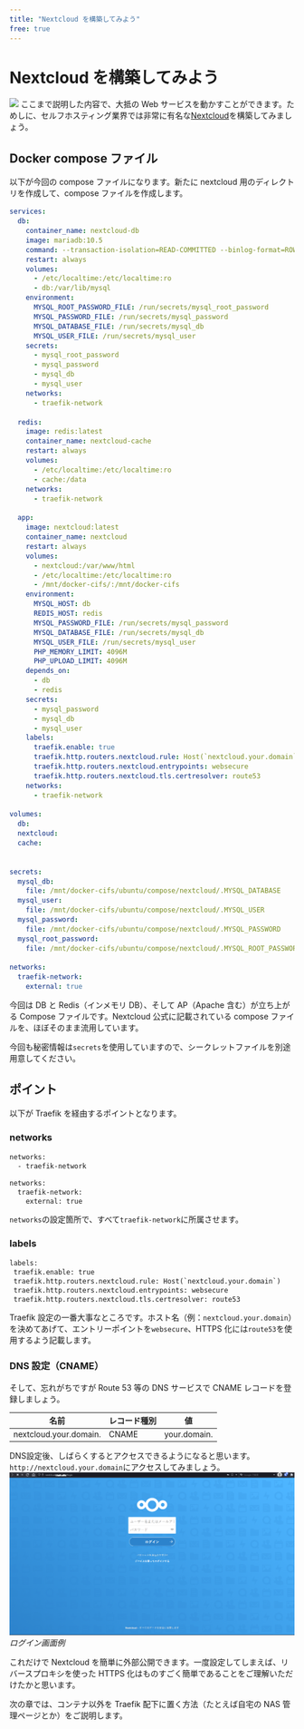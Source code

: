 ```yaml
---
title: "Nextcloud を構築してみよう"
free: true
---
```


# Nextcloud を構築してみよう

![](https://upload.wikimedia.org/wikipedia/commons/thumb/6/60/Nextcloud_Logo.svg/1024px-Nextcloud_Logo.svg.png)
ここまで説明した内容で、大抵の Web サービスを動かすことができます。ためしに、セルフホスティング業界では非常に有名な[Nextcloud](https://nextcloud.com)を構築してみましょう。

## Docker compose ファイル

以下が今回の compose ファイルになります。新たに nextcloud 用のディレクトリを作成して、compose ファイルを作成します。

```yaml:compose.yml
services:
  db:
    container_name: nextcloud-db
    image: mariadb:10.5
    command: --transaction-isolation=READ-COMMITTED --binlog-format=ROW
    restart: always
    volumes:
      - /etc/localtime:/etc/localtime:ro
      - db:/var/lib/mysql
    environment:
      MYSQL_ROOT_PASSWORD_FILE: /run/secrets/mysql_root_password
      MYSQL_PASSWORD_FILE: /run/secrets/mysql_password
      MYSQL_DATABASE_FILE: /run/secrets/mysql_db
      MYSQL_USER_FILE: /run/secrets/mysql_user
    secrets:
      - mysql_root_password
      - mysql_password
      - mysql_db
      - mysql_user
    networks:
      - traefik-network

  redis:
    image: redis:latest
    container_name: nextcloud-cache
    restart: always
    volumes:
      - /etc/localtime:/etc/localtime:ro
      - cache:/data
    networks:
      - traefik-network

  app:
    image: nextcloud:latest
    container_name: nextcloud
    restart: always
    volumes:
      - nextcloud:/var/www/html
      - /etc/localtime:/etc/localtime:ro
      - /mnt/docker-cifs/:/mnt/docker-cifs
    environment:
      MYSQL_HOST: db
      REDIS_HOST: redis
      MYSQL_PASSWORD_FILE: /run/secrets/mysql_password
      MYSQL_DATABASE_FILE: /run/secrets/mysql_db
      MYSQL_USER_FILE: /run/secrets/mysql_user
      PHP_MEMORY_LIMIT: 4096M
      PHP_UPLOAD_LIMIT: 4096M
    depends_on:
      - db
      - redis
    secrets:
      - mysql_password
      - mysql_db
      - mysql_user
    labels:
      traefik.enable: true
      traefik.http.routers.nextcloud.rule: Host(`nextcloud.your.domain`)
      traefik.http.routers.nextcloud.entrypoints: websecure
      traefik.http.routers.nextcloud.tls.certresolver: route53
    networks:
      - traefik-network

volumes:
  db:
  nextcloud:
  cache:


secrets:
  mysql_db:
    file: /mnt/docker-cifs/ubuntu/compose/nextcloud/.MYSQL_DATABASE
  mysql_user:
    file: /mnt/docker-cifs/ubuntu/compose/nextcloud/.MYSQL_USER
  mysql_password:
    file: /mnt/docker-cifs/ubuntu/compose/nextcloud/.MYSQL_PASSWORD
  mysql_root_password:
    file: /mnt/docker-cifs/ubuntu/compose/nextcloud/.MYSQL_ROOT_PASSWORD

networks:
  traefik-network:
    external: true
```

今回は DB と Redis（インメモリ DB）、そして AP（Apache 含む）が立ち上がる Compose ファイルです。Nextcloud 公式に記載されている compose ファイルを、ほぼそのまま流用しています。

今回も秘密情報は`secrets`を使用していますので、シークレットファイルを別途用意してください。

## ポイント

以下が Traefik を経由するポイントとなります。

### networks

```yaml:DB,Redis,APすべて
networks:
  - traefik-network
```

```yaml:composeの設定
networks:
  traefik-network:
    external: true
```

`networks`の設定箇所で、すべて`traefik-network`に所属させます。

### labels

```yaml:APのみ
labels:
 traefik.enable: true
 traefik.http.routers.nextcloud.rule: Host(`nextcloud.your.domain`)
 traefik.http.routers.nextcloud.entrypoints: websecure
 traefik.http.routers.nextcloud.tls.certresolver: route53
```

Traefik 設定の一番大事なところです。ホスト名（例：`nextcloud.your.domain`）を決めてあげて、エントリーポイントを`websecure`、HTTPS 化には`route53`を使用するよう記載します。

### DNS 設定（CNAME）

そして、忘れがちですが Route 53 等の DNS サービスで CNAME レコードを登録しましょう。

| 名前                   | レコード種別 | 値           |
| ---------------------- | ------------ | ------------ |
| nextcloud.your.domain. | CNAME        | your.domain. |

DNS設定後、しばらくするとアクセスできるようになると思います。`http://nextcloud.your.domain`にアクセスしてみましょう。
![nextcloudログイン画面](/images/nextcloud_login.png)
*ログイン画面例*

これだけで Nextcloud を簡単に外部公開できます。一度設定してしまえば、リバースプロキシを使った HTTPS 化はものすごく簡単であることをご理解いただけたかと思います。

次の章では、コンテナ以外を Traefik 配下に置く方法（たとえば自宅の NAS 管理ページとか）をご説明します。
